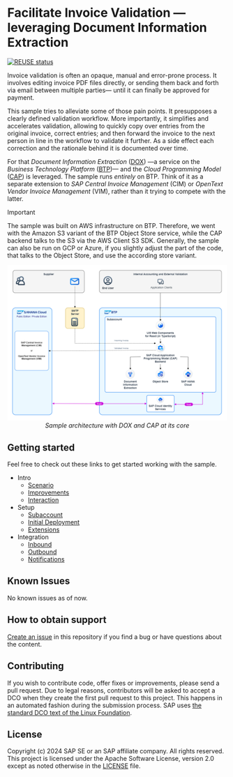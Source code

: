 # Facilitate Invoice Validation — leveraging Document Information Extraction
[![REUSE status](https://api.reuse.software/badge/github.com/SAP-samples/btp-cap-dox-invoice-validation)](https://api.reuse.software/info/github.com/SAP-samples/btp-cap-dox-invoice-validation)

Invoice validation is often an opaque, manual and error-prone process. It involves editing invoice PDF files directly, or sending them back and forth via email between multiple parties—
until it can finally be approved for payment.

This sample tries to alleviate some of those pain points. It presupposes a clearly defined validation workflow. More importantly,
it simplifies and accelerates validation, allowing to quickly copy over entries from the original invoice, correct entries; and then forward the invoice to the next person in line
in the workflow to validate it further. As a side effect each correction and the rationale behind it is documented over time.

For that _Document Information Extraction_ ([DOX](https://help.sap.com/docs/document-information-extraction/document-information-extraction/what-is-document-information-extraction?locale=en-US))
—a service on the _Business Technology Platform_ ([BTP](https://help.sap.com/docs/btp/sap-business-technology-platform/sap-business-technology-platform?locale=en-US))—
and the _Cloud Programming Model_ ([CAP](https://cap.cloud.sap/docs/)) is leveraged. The sample runs _entirely_ on BTP. Think of it as a separate extension to _SAP Central Invoice Management_ (CIM)
or _OpenText Vendor Invoice Management_ (VIM), rather than it trying to compete with the latter.

<!-- shows correctly with GitHub's markdown flavor -->
> [!IMPORTANT]
> The sample was built on AWS infrastructure on BTP. Therefore, we went with the Amazon S3 variant
> of the BTP Object Store service, while the CAP backend talks to the S3 via the AWS Client S3 SDK. Generally, the sample
> can also be run on GCP or Azure, if you slightly adjust the part of the code, that talks to the Object Store, and use
> the according store variant.

<p align="center">
    <img src="./docs/tutorial/1-intro/images/Solution_Diagram.png" alt="architecture diagram" />
    <em>Sample architecture with DOX and CAP at its core</em>
</p>

## Getting started
Feel free to check out these links to get started working with the sample. 

- Intro
  - [Scenario](./docs/tutorial/1-intro/1-Scenario.md)
  - [Improvements](./docs/tutorial/1-intro/2-Improvements.md)
  - [Interaction](./docs/tutorial/1-intro/3-Interactions)
- Setup
  - [Subaccount](./docs/tutorial/2-setup/1-Subaccount.md)
  - [Initial Deployment](./docs/tutorial/2-setup/3-InitialDeployment.md)
  - [Extensions](./docs/tutorial/2-setup/4-Extensions.md)
- Integration
  - [Inbound](./docs/tutorial/3-integrate/1-Inbound.md)
  - [Outbound](./docs/tutorial/3-integrate/2-Outbound.md)
  - [Notifications](./docs/tutorial/3-integrate/3-Notifications.md)

## Known Issues
No known issues as of now.

## How to obtain support
[Create an issue](https://github.com/SAP-samples/btp-cap-dox-invoice-validation/issues) in this repository if you find a bug or have questions about the content.
 
## Contributing
If you wish to contribute code, offer fixes or improvements, please send a pull request. Due to legal reasons, contributors will be asked to accept a DCO when they create the first pull request to this project. This happens in an automated fashion during the submission process. SAP uses [the standard DCO text of the Linux Foundation](https://developercertificate.org/).

## License
Copyright (c) 2024 SAP SE or an SAP affiliate company. All rights reserved. This project is licensed under the Apache Software License, version 2.0 except as noted otherwise in the [LICENSE](LICENSE) file.

